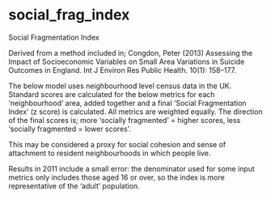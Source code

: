 # social_frag_index
Social Fragmentation Index

Derived from a method included in;
Congdon, Peter (2013) Assessing the Impact of Socioeconomic Variables on Small Area Variations in Suicide Outcomes in England. Int J Environ Res Public Health. 10(1): 158–177. 

The below model uses neighbourhood level census data in the UK.
Standard scores are calculated for the below metrics for each ‘neighbourhood’ area, added together and a final ‘Social Fragmentation Index’ (z score) is calculated.
All metrics are weighted equally. The direction of the final scores is;  more ‘socially fragmented’ = higher scores, less ‘socially fragmented = lower scores’.

This may be considered a proxy for social cohesion and sense of attachment to resident neighbourhoods in which people live.

Results in 2011 include a small error: the denominator used for some input metrics only includes those aged 16 or over, so the index is more representative of the ‘adult’ population.
